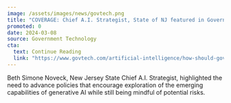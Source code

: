 ```yaml
---
image: /assets/images/news/govtech.png
title: "COVERAGE: Chief A.I. Strategist, State of NJ featured in Government Technology Article on Artificial Intelligence"
promoted: 0
date: 2024-03-08
source: Government Technology
cta:
  text: Continue Reading
  link: "https://www.govtech.com/artificial-intelligence/how-should-government-guide-the-use-of-generative-ai"
---
```


Beth Simone Noveck, New Jersey State Chief A.I. Strategist, highlighted the need to advance policies that encourage exploration of the emerging capabilities of generative AI while still being mindful of potential risks.
